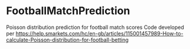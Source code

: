 # FootballMatchPrediction
Poisson distribution prediction for football match scores
Code developed per https://help.smarkets.com/hc/en-gb/articles/115001457989-How-to-calculate-Poisson-distribution-for-football-betting
